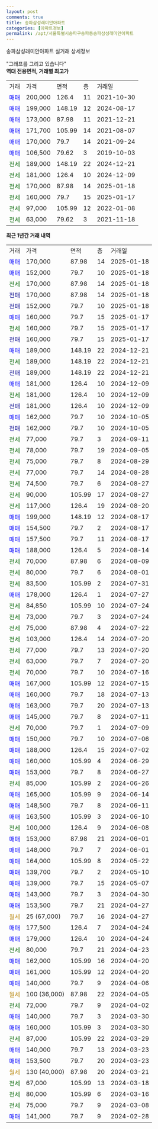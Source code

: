 ```yaml
---
layout: post
comments: true
title: 송파삼성래미안아파트
categories: [아파트정보]
permalink: /apt/서울특별시송파구송파동송파삼성래미안아파트
---
```


송파삼성래미안아파트 실거래 상세정보

<script type="text/javascript">
  google.charts.load('current', {'packages':['line', 'corechart']});
  google.charts.setOnLoadCallback(drawChart);

  function drawChart() {
    var data = new google.visualization.DataTable();
    data.addColumn('date', '거래일');
    data.addColumn('number', "매매");
    data.addColumn('number', "전세");
    data.addColumn('number', "전매");

    data.addRows([[new Date(Date.parse("2025-01-18")), 170000, null, null], [new Date(Date.parse("2025-01-18")), 152000, null, null], [new Date(Date.parse("2025-01-18")), null, 170000, null], [new Date(Date.parse("2025-01-18")), null, null, 170000], [new Date(Date.parse("2025-01-18")), null, null, 152000], [new Date(Date.parse("2025-01-17")), 160000, null, null], [new Date(Date.parse("2025-01-17")), null, 160000, null], [new Date(Date.parse("2025-01-17")), null, null, 160000], [new Date(Date.parse("2024-12-21")), 189000, null, null], [new Date(Date.parse("2024-12-21")), null, 189000, null], [new Date(Date.parse("2024-12-21")), null, null, 189000], [new Date(Date.parse("2024-12-09")), 181000, null, null], [new Date(Date.parse("2024-12-09")), null, 181000, null], [new Date(Date.parse("2024-12-09")), null, null, 181000], [new Date(Date.parse("2024-10-05")), 162000, null, null], [new Date(Date.parse("2024-10-05")), null, null, 162000], [new Date(Date.parse("2024-09-11")), null, 77000, null], [new Date(Date.parse("2024-09-05")), null, 78000, null], [new Date(Date.parse("2024-08-29")), null, 75000, null], [new Date(Date.parse("2024-08-28")), null, 77000, null], [new Date(Date.parse("2024-08-27")), null, 74500, null], [new Date(Date.parse("2024-08-27")), null, 90000, null], [new Date(Date.parse("2024-08-20")), null, 117000, null], [new Date(Date.parse("2024-08-17")), 199000, null, null], [new Date(Date.parse("2024-08-17")), 154500, null, null], [new Date(Date.parse("2024-08-17")), 157500, null, null], [new Date(Date.parse("2024-08-14")), 188000, null, null], [new Date(Date.parse("2024-08-09")), null, 70000, null], [new Date(Date.parse("2024-08-01")), null, 80000, null], [new Date(Date.parse("2024-07-31")), null, 83500, null], [new Date(Date.parse("2024-07-27")), 178000, null, null], [new Date(Date.parse("2024-07-24")), null, 84850, null], [new Date(Date.parse("2024-07-24")), null, 73000, null], [new Date(Date.parse("2024-07-22")), null, 75000, null], [new Date(Date.parse("2024-07-20")), null, 103000, null], [new Date(Date.parse("2024-07-20")), null, 77000, null], [new Date(Date.parse("2024-07-20")), null, 63000, null], [new Date(Date.parse("2024-07-16")), null, 70000, null], [new Date(Date.parse("2024-07-15")), 167000, null, null], [new Date(Date.parse("2024-07-13")), 160000, null, null], [new Date(Date.parse("2024-07-13")), 163000, null, null], [new Date(Date.parse("2024-07-11")), 145000, null, null], [new Date(Date.parse("2024-07-09")), null, 70000, null], [new Date(Date.parse("2024-07-06")), 150000, null, null], [new Date(Date.parse("2024-07-02")), 188000, null, null], [new Date(Date.parse("2024-06-29")), 160000, null, null], [new Date(Date.parse("2024-06-27")), 153000, null, null], [new Date(Date.parse("2024-06-26")), null, 85000, null], [new Date(Date.parse("2024-06-14")), 165000, null, null], [new Date(Date.parse("2024-06-11")), 148500, null, null], [new Date(Date.parse("2024-06-10")), 163500, null, null], [new Date(Date.parse("2024-06-08")), null, 100000, null], [new Date(Date.parse("2024-06-01")), 153000, null, null], [new Date(Date.parse("2024-06-01")), 148000, null, null], [new Date(Date.parse("2024-05-22")), 164000, null, null], [new Date(Date.parse("2024-05-10")), 139700, null, null], [new Date(Date.parse("2024-05-07")), 139000, null, null], [new Date(Date.parse("2024-04-30")), 143000, null, null], [new Date(Date.parse("2024-04-27")), 153500, null, null], [new Date(Date.parse("2024-04-27")), null, null, null], [new Date(Date.parse("2024-04-24")), 177500, null, null], [new Date(Date.parse("2024-04-24")), 179000, null, null], [new Date(Date.parse("2024-04-23")), null, 80000, null], [new Date(Date.parse("2024-04-20")), 162000, null, null], [new Date(Date.parse("2024-04-20")), 161000, null, null], [new Date(Date.parse("2024-04-06")), 140000, null, null], [new Date(Date.parse("2024-04-05")), null, null, null], [new Date(Date.parse("2024-04-02")), null, 72000, null], [new Date(Date.parse("2024-03-30")), 140000, null, null], [new Date(Date.parse("2024-03-30")), 160000, null, null], [new Date(Date.parse("2024-03-29")), null, 87000, null], [new Date(Date.parse("2024-03-23")), 140000, null, null], [new Date(Date.parse("2024-03-23")), 153500, null, null], [new Date(Date.parse("2024-03-21")), null, null, null], [new Date(Date.parse("2024-03-18")), null, 67000, null], [new Date(Date.parse("2024-03-16")), null, 80000, null], [new Date(Date.parse("2024-03-08")), null, 75000, null], [new Date(Date.parse("2024-02-28")), 141000, null, null]]);

    var options = {
      hAxis: {
        format: 'yyyy/MM/dd'
      },    
      lineWidth: 0,
      pointsVisible: true,    
      title: '최근 1년간 유형별 실거래가 분포',
      legend: { position: 'bottom' }
    };

    var formatter = new google.visualization.NumberFormat({pattern:'###,###'} );
    formatter.format(data, 1);
    formatter.format(data, 2);
    
    setTimeout(function() {
        var chart = new google.visualization.LineChart(document.getElementById('columnchart_material'));
        chart.draw(data, (options));
        document.getElementById('loading').style.display = 'none';
    }, 200);
  }
</script>


<div id="loading" style="z-index:20; display: block; margin-left: 0px">"그래프를 그리고 있습니다"</div>
<div id="columnchart_material" style="width: 95%; margin-left: 0px; display: block"></div>
<!-- contents start -->
<b>역대 전용면적, 거래별 최고가</b>
<table class="sortable">
    <tr>
      <td>거래</td>
      <td>가격</td>
      <td>면적</td>
      <td>층</td>
      <td>거래일</td>
    </tr>
        <tr>
          <td><a style="color: blue">매매</a></td>
          <td>200,000</td>
          <td>126.4</td>
          <td>11</td>
          <td>2021-10-30</td>
        </tr>            <tr>
          <td><a style="color: blue">매매</a></td>
          <td>199,000</td>
          <td>148.19</td>
          <td>12</td>
          <td>2024-08-17</td>
        </tr>            <tr>
          <td><a style="color: blue">매매</a></td>
          <td>173,000</td>
          <td>87.98</td>
          <td>11</td>
          <td>2021-12-21</td>
        </tr>            <tr>
          <td><a style="color: blue">매매</a></td>
          <td>171,700</td>
          <td>105.99</td>
          <td>14</td>
          <td>2021-08-07</td>
        </tr>            <tr>
          <td><a style="color: blue">매매</a></td>
          <td>170,000</td>
          <td>79.7</td>
          <td>14</td>
          <td>2021-09-24</td>
        </tr>            <tr>
          <td><a style="color: blue">매매</a></td>
          <td>106,500</td>
          <td>79.62</td>
          <td>3</td>
          <td>2019-10-03</td>
        </tr>        
        <tr>
              <td><a style="color: darkgreen">전세</a></td>
              <td>189,000</td>
              <td>148.19</td>
              <td>22</td>
              <td>2024-12-21</td>
            </tr>            <tr>
              <td><a style="color: darkgreen">전세</a></td>
              <td>181,000</td>
              <td>126.4</td>
              <td>10</td>
              <td>2024-12-09</td>
            </tr>            <tr>
              <td><a style="color: darkgreen">전세</a></td>
              <td>170,000</td>
              <td>87.98</td>
              <td>14</td>
              <td>2025-01-18</td>
            </tr>            <tr>
              <td><a style="color: darkgreen">전세</a></td>
              <td>160,000</td>
              <td>79.7</td>
              <td>15</td>
              <td>2025-01-17</td>
            </tr>            <tr>
              <td><a style="color: darkgreen">전세</a></td>
              <td>97,000</td>
              <td>105.99</td>
              <td>12</td>
              <td>2022-01-08</td>
            </tr>            <tr>
              <td><a style="color: darkgreen">전세</a></td>
              <td>63,000</td>
              <td>79.62</td>
              <td>3</td>
              <td>2021-11-18</td>
            </tr>        
    
</table>

<b>최근 1년간 거래 내역</b>

<table class="sortable">
    <tr>
      <td>거래</td>
      <td>가격</td>
      <td>면적</td>
      <td>층</td>
      <td>거래일</td>
    </tr>
    <tr>
      <td><a style="color: blue">매매</a></td>
      <td>170,000</td>
      <td>87.98</td>
      <td>14</td>
      <td>2025-01-18</td>
    </tr>          <tr>
      <td><a style="color: blue">매매</a></td>
      <td>152,000</td>
      <td>79.7</td>
      <td>10</td>
      <td>2025-01-18</td>
    </tr>          <tr>
      <td><a style="color: darkgreen">전세</a></td>
      <td>170,000</td>
      <td>87.98</td>
      <td>14</td>
      <td>2025-01-18</td>
    </tr>          <tr>
      <td><a style="color: darkblue">전매</a></td>
      <td>170,000</td>
      <td>87.98</td>
      <td>14</td>
      <td>2025-01-18</td>
    </tr>          <tr>
      <td><a style="color: darkblue">전매</a></td>
      <td>152,000</td>
      <td>79.7</td>
      <td>10</td>
      <td>2025-01-18</td>
    </tr>          <tr>
      <td><a style="color: blue">매매</a></td>
      <td>160,000</td>
      <td>79.7</td>
      <td>15</td>
      <td>2025-01-17</td>
    </tr>          <tr>
      <td><a style="color: darkgreen">전세</a></td>
      <td>160,000</td>
      <td>79.7</td>
      <td>15</td>
      <td>2025-01-17</td>
    </tr>          <tr>
      <td><a style="color: darkblue">전매</a></td>
      <td>160,000</td>
      <td>79.7</td>
      <td>15</td>
      <td>2025-01-17</td>
    </tr>          <tr>
      <td><a style="color: blue">매매</a></td>
      <td>189,000</td>
      <td>148.19</td>
      <td>22</td>
      <td>2024-12-21</td>
    </tr>          <tr>
      <td><a style="color: darkgreen">전세</a></td>
      <td>189,000</td>
      <td>148.19</td>
      <td>22</td>
      <td>2024-12-21</td>
    </tr>          <tr>
      <td><a style="color: darkblue">전매</a></td>
      <td>189,000</td>
      <td>148.19</td>
      <td>22</td>
      <td>2024-12-21</td>
    </tr>          <tr>
      <td><a style="color: blue">매매</a></td>
      <td>181,000</td>
      <td>126.4</td>
      <td>10</td>
      <td>2024-12-09</td>
    </tr>          <tr>
      <td><a style="color: darkgreen">전세</a></td>
      <td>181,000</td>
      <td>126.4</td>
      <td>10</td>
      <td>2024-12-09</td>
    </tr>          <tr>
      <td><a style="color: darkblue">전매</a></td>
      <td>181,000</td>
      <td>126.4</td>
      <td>10</td>
      <td>2024-12-09</td>
    </tr>          <tr>
      <td><a style="color: blue">매매</a></td>
      <td>162,000</td>
      <td>79.7</td>
      <td>10</td>
      <td>2024-10-05</td>
    </tr>          <tr>
      <td><a style="color: darkblue">전매</a></td>
      <td>162,000</td>
      <td>79.7</td>
      <td>10</td>
      <td>2024-10-05</td>
    </tr>          <tr>
      <td><a style="color: darkgreen">전세</a></td>
      <td>77,000</td>
      <td>79.7</td>
      <td>3</td>
      <td>2024-09-11</td>
    </tr>          <tr>
      <td><a style="color: darkgreen">전세</a></td>
      <td>78,000</td>
      <td>79.7</td>
      <td>19</td>
      <td>2024-09-05</td>
    </tr>          <tr>
      <td><a style="color: darkgreen">전세</a></td>
      <td>75,000</td>
      <td>79.7</td>
      <td>8</td>
      <td>2024-08-29</td>
    </tr>          <tr>
      <td><a style="color: darkgreen">전세</a></td>
      <td>77,000</td>
      <td>79.7</td>
      <td>14</td>
      <td>2024-08-28</td>
    </tr>          <tr>
      <td><a style="color: darkgreen">전세</a></td>
      <td>74,500</td>
      <td>79.7</td>
      <td>6</td>
      <td>2024-08-27</td>
    </tr>          <tr>
      <td><a style="color: darkgreen">전세</a></td>
      <td>90,000</td>
      <td>105.99</td>
      <td>17</td>
      <td>2024-08-27</td>
    </tr>          <tr>
      <td><a style="color: darkgreen">전세</a></td>
      <td>117,000</td>
      <td>126.4</td>
      <td>19</td>
      <td>2024-08-20</td>
    </tr>          <tr>
      <td><a style="color: blue">매매</a></td>
      <td>199,000</td>
      <td>148.19</td>
      <td>12</td>
      <td>2024-08-17</td>
    </tr>          <tr>
      <td><a style="color: blue">매매</a></td>
      <td>154,500</td>
      <td>79.7</td>
      <td>2</td>
      <td>2024-08-17</td>
    </tr>          <tr>
      <td><a style="color: blue">매매</a></td>
      <td>157,500</td>
      <td>79.7</td>
      <td>11</td>
      <td>2024-08-17</td>
    </tr>          <tr>
      <td><a style="color: blue">매매</a></td>
      <td>188,000</td>
      <td>126.4</td>
      <td>5</td>
      <td>2024-08-14</td>
    </tr>          <tr>
      <td><a style="color: darkgreen">전세</a></td>
      <td>70,000</td>
      <td>87.98</td>
      <td>6</td>
      <td>2024-08-09</td>
    </tr>          <tr>
      <td><a style="color: darkgreen">전세</a></td>
      <td>80,000</td>
      <td>79.7</td>
      <td>6</td>
      <td>2024-08-01</td>
    </tr>          <tr>
      <td><a style="color: darkgreen">전세</a></td>
      <td>83,500</td>
      <td>105.99</td>
      <td>2</td>
      <td>2024-07-31</td>
    </tr>          <tr>
      <td><a style="color: blue">매매</a></td>
      <td>178,000</td>
      <td>126.4</td>
      <td>1</td>
      <td>2024-07-27</td>
    </tr>          <tr>
      <td><a style="color: darkgreen">전세</a></td>
      <td>84,850</td>
      <td>105.99</td>
      <td>10</td>
      <td>2024-07-24</td>
    </tr>          <tr>
      <td><a style="color: darkgreen">전세</a></td>
      <td>73,000</td>
      <td>79.7</td>
      <td>3</td>
      <td>2024-07-24</td>
    </tr>          <tr>
      <td><a style="color: darkgreen">전세</a></td>
      <td>75,000</td>
      <td>87.98</td>
      <td>4</td>
      <td>2024-07-22</td>
    </tr>          <tr>
      <td><a style="color: darkgreen">전세</a></td>
      <td>103,000</td>
      <td>126.4</td>
      <td>14</td>
      <td>2024-07-20</td>
    </tr>          <tr>
      <td><a style="color: darkgreen">전세</a></td>
      <td>77,000</td>
      <td>79.7</td>
      <td>13</td>
      <td>2024-07-20</td>
    </tr>          <tr>
      <td><a style="color: darkgreen">전세</a></td>
      <td>63,000</td>
      <td>79.7</td>
      <td>7</td>
      <td>2024-07-20</td>
    </tr>          <tr>
      <td><a style="color: darkgreen">전세</a></td>
      <td>70,000</td>
      <td>79.7</td>
      <td>10</td>
      <td>2024-07-16</td>
    </tr>          <tr>
      <td><a style="color: blue">매매</a></td>
      <td>167,000</td>
      <td>105.99</td>
      <td>12</td>
      <td>2024-07-15</td>
    </tr>          <tr>
      <td><a style="color: blue">매매</a></td>
      <td>160,000</td>
      <td>79.7</td>
      <td>18</td>
      <td>2024-07-13</td>
    </tr>          <tr>
      <td><a style="color: blue">매매</a></td>
      <td>163,000</td>
      <td>79.7</td>
      <td>20</td>
      <td>2024-07-13</td>
    </tr>          <tr>
      <td><a style="color: blue">매매</a></td>
      <td>145,000</td>
      <td>79.7</td>
      <td>8</td>
      <td>2024-07-11</td>
    </tr>          <tr>
      <td><a style="color: darkgreen">전세</a></td>
      <td>70,000</td>
      <td>79.7</td>
      <td>1</td>
      <td>2024-07-09</td>
    </tr>          <tr>
      <td><a style="color: blue">매매</a></td>
      <td>150,000</td>
      <td>79.7</td>
      <td>10</td>
      <td>2024-07-06</td>
    </tr>          <tr>
      <td><a style="color: blue">매매</a></td>
      <td>188,000</td>
      <td>126.4</td>
      <td>15</td>
      <td>2024-07-02</td>
    </tr>          <tr>
      <td><a style="color: blue">매매</a></td>
      <td>160,000</td>
      <td>105.99</td>
      <td>4</td>
      <td>2024-06-29</td>
    </tr>          <tr>
      <td><a style="color: blue">매매</a></td>
      <td>153,000</td>
      <td>79.7</td>
      <td>8</td>
      <td>2024-06-27</td>
    </tr>          <tr>
      <td><a style="color: darkgreen">전세</a></td>
      <td>85,000</td>
      <td>105.99</td>
      <td>2</td>
      <td>2024-06-26</td>
    </tr>          <tr>
      <td><a style="color: blue">매매</a></td>
      <td>165,000</td>
      <td>105.99</td>
      <td>9</td>
      <td>2024-06-14</td>
    </tr>          <tr>
      <td><a style="color: blue">매매</a></td>
      <td>148,500</td>
      <td>79.7</td>
      <td>8</td>
      <td>2024-06-11</td>
    </tr>          <tr>
      <td><a style="color: blue">매매</a></td>
      <td>163,500</td>
      <td>105.99</td>
      <td>3</td>
      <td>2024-06-10</td>
    </tr>          <tr>
      <td><a style="color: darkgreen">전세</a></td>
      <td>100,000</td>
      <td>126.4</td>
      <td>9</td>
      <td>2024-06-08</td>
    </tr>          <tr>
      <td><a style="color: blue">매매</a></td>
      <td>153,000</td>
      <td>87.98</td>
      <td>21</td>
      <td>2024-06-01</td>
    </tr>          <tr>
      <td><a style="color: blue">매매</a></td>
      <td>148,000</td>
      <td>79.7</td>
      <td>7</td>
      <td>2024-06-01</td>
    </tr>          <tr>
      <td><a style="color: blue">매매</a></td>
      <td>164,000</td>
      <td>105.99</td>
      <td>8</td>
      <td>2024-05-22</td>
    </tr>          <tr>
      <td><a style="color: blue">매매</a></td>
      <td>139,700</td>
      <td>79.7</td>
      <td>2</td>
      <td>2024-05-10</td>
    </tr>          <tr>
      <td><a style="color: blue">매매</a></td>
      <td>139,000</td>
      <td>79.7</td>
      <td>15</td>
      <td>2024-05-07</td>
    </tr>          <tr>
      <td><a style="color: blue">매매</a></td>
      <td>143,000</td>
      <td>79.7</td>
      <td>3</td>
      <td>2024-04-30</td>
    </tr>          <tr>
      <td><a style="color: blue">매매</a></td>
      <td>153,500</td>
      <td>79.7</td>
      <td>21</td>
      <td>2024-04-27</td>
    </tr>          <tr>
      <td><a style="color: darkgoldenrod">월세</a></td>
      <td>25 (67,000)</td>
      <td>79.7</td>
      <td>16</td>
      <td>2024-04-27</td>
    </tr>          <tr>
      <td><a style="color: blue">매매</a></td>
      <td>177,500</td>
      <td>126.4</td>
      <td>7</td>
      <td>2024-04-24</td>
    </tr>          <tr>
      <td><a style="color: blue">매매</a></td>
      <td>179,000</td>
      <td>126.4</td>
      <td>10</td>
      <td>2024-04-24</td>
    </tr>          <tr>
      <td><a style="color: darkgreen">전세</a></td>
      <td>80,000</td>
      <td>79.7</td>
      <td>21</td>
      <td>2024-04-23</td>
    </tr>          <tr>
      <td><a style="color: blue">매매</a></td>
      <td>162,000</td>
      <td>105.99</td>
      <td>16</td>
      <td>2024-04-20</td>
    </tr>          <tr>
      <td><a style="color: blue">매매</a></td>
      <td>161,000</td>
      <td>105.99</td>
      <td>12</td>
      <td>2024-04-20</td>
    </tr>          <tr>
      <td><a style="color: blue">매매</a></td>
      <td>140,000</td>
      <td>79.7</td>
      <td>9</td>
      <td>2024-04-06</td>
    </tr>          <tr>
      <td><a style="color: darkgoldenrod">월세</a></td>
      <td>100 (36,000)</td>
      <td>87.98</td>
      <td>22</td>
      <td>2024-04-05</td>
    </tr>          <tr>
      <td><a style="color: darkgreen">전세</a></td>
      <td>72,000</td>
      <td>79.7</td>
      <td>9</td>
      <td>2024-04-02</td>
    </tr>          <tr>
      <td><a style="color: blue">매매</a></td>
      <td>140,000</td>
      <td>79.7</td>
      <td>3</td>
      <td>2024-03-30</td>
    </tr>          <tr>
      <td><a style="color: blue">매매</a></td>
      <td>160,000</td>
      <td>105.99</td>
      <td>3</td>
      <td>2024-03-30</td>
    </tr>          <tr>
      <td><a style="color: darkgreen">전세</a></td>
      <td>87,000</td>
      <td>105.99</td>
      <td>22</td>
      <td>2024-03-29</td>
    </tr>          <tr>
      <td><a style="color: blue">매매</a></td>
      <td>140,000</td>
      <td>79.7</td>
      <td>13</td>
      <td>2024-03-23</td>
    </tr>          <tr>
      <td><a style="color: blue">매매</a></td>
      <td>153,500</td>
      <td>79.7</td>
      <td>20</td>
      <td>2024-03-23</td>
    </tr>          <tr>
      <td><a style="color: darkgoldenrod">월세</a></td>
      <td>130 (40,000)</td>
      <td>87.98</td>
      <td>20</td>
      <td>2024-03-21</td>
    </tr>          <tr>
      <td><a style="color: darkgreen">전세</a></td>
      <td>67,000</td>
      <td>105.99</td>
      <td>13</td>
      <td>2024-03-18</td>
    </tr>          <tr>
      <td><a style="color: darkgreen">전세</a></td>
      <td>80,000</td>
      <td>105.99</td>
      <td>6</td>
      <td>2024-03-16</td>
    </tr>          <tr>
      <td><a style="color: darkgreen">전세</a></td>
      <td>75,000</td>
      <td>79.7</td>
      <td>9</td>
      <td>2024-03-08</td>
    </tr>          <tr>
      <td><a style="color: blue">매매</a></td>
      <td>141,000</td>
      <td>79.7</td>
      <td>9</td>
      <td>2024-02-28</td>
    </tr>      </table>
<!-- contents end -->    

